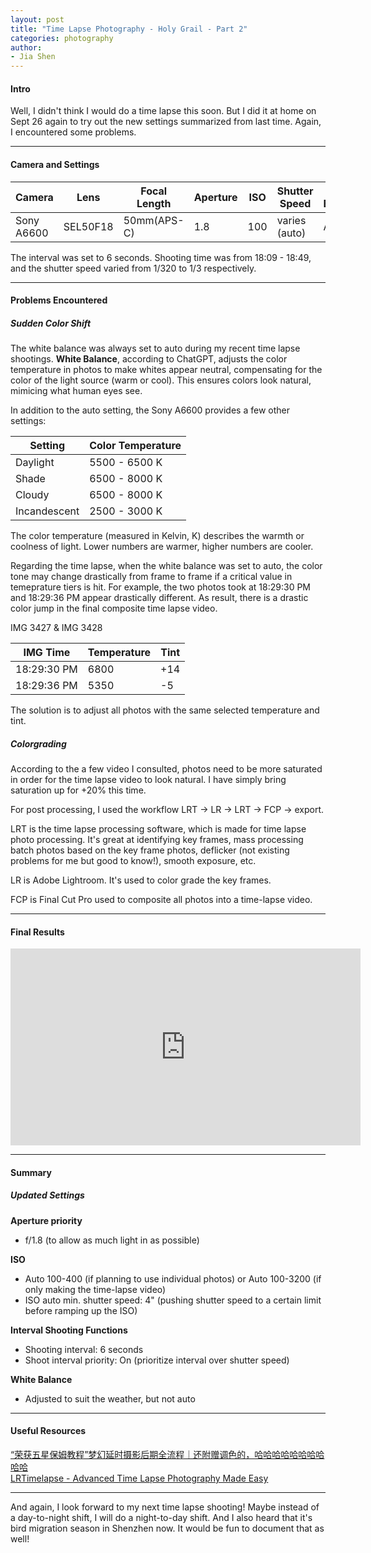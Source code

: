 ```yaml
---
layout: post  
title: "Time Lapse Photography - Holy Grail - Part 2"  
categories: photography  
author:  
- Jia Shen  
---
```


#### **Intro**

Well, I didn't think I would do a time lapse this soon. But I did it at home on Sept 26 again to try out the new settings summarized from last time. Again, I encountered some problems.

---

#### **Camera and Settings**

Camera           | Lens                  | Focal Length     | Aperture         | ISO              | Shutter Speed     | White Balance
---------------- | --------------------- | ---------------- | ---------------- | ---------------- | ------------------| --------------
Sony A6600       | SEL50F18              | 50mm(APS-C)      | 1.8              | 100              | varies (auto)     | Auto

The interval was set to 6 seconds.
Shooting time was from 18:09 - 18:49, and the shutter speed varied from 1/320 to 1/3 respectively.

---

#### **Problems Encountered**

##### Sudden Color Shift
The white balance was always set to auto during my recent time lapse shootings. **White Balance**, according to ChatGPT, adjusts the color temperature in photos to make whites appear neutral, compensating for the color of the light source (warm or cool). This ensures colors look natural, mimicing what human eyes see.

In addition to the auto setting, the Sony A6600 provides a few other settings:

Setting         | Color Temperature
----------------| ------------------
Daylight        | 5500 - 6500 K
Shade           | 6500 - 8000 K
Cloudy          | 6500 - 8000 K
Incandescent    | 2500 - 3000 K

The color temperature (measured in Kelvin, K) describes the warmth or coolness of light. Lower numbers are warmer, higher numbers are cooler.

Regarding the time lapse, when the white balance was set to auto, the color tone may change drastically from frame to frame if a critical value in temeprature tiers is hit. For example, the two photos took at 18:29:30 PM and 18:29:36 PM appear drastically different. As result, there is a drastic color jump in the final composite time lapse video.

IMG 3427 & IMG 3428

IMG Time       | Temperature     | Tint
---------------| ----------------| ------
18:29:30 PM    | 6800            | +14
18:29:36 PM    | 5350            | -5

The solution is to adjust all photos with the same selected temperature and tint.

##### Colorgrading
According to the a few video I consulted, photos need to be more saturated in order for the time lapse video to look natural. I have simply bring saturation up for +20% this time.

For post processing, I used the workflow LRT -> LR -> LRT -> FCP -> export.

LRT is the time lapse processing software, which is made for time lapse photo processing. It's great at identifying key frames, mass processing batch photos based on the key frame photos, deflicker (not existing problems for me but good to know!), smooth exposure, etc.

LR is Adobe Lightroom. It's used to color grade the key frames.

FCP is Final Cut Pro used to composite all photos into a time-lapse video.


---

#### **Final Results**

<iframe width="560" height="315" src="https://www.youtube.com/embed/CSFprPnWf4E?si=Wt8-H5wi0aWrHxPI" title="YouTube video player" frameborder="0" allow="accelerometer; autoplay; clipboard-write; encrypted-media; gyroscope; picture-in-picture; web-share" referrerpolicy="strict-origin-when-cross-origin" allowfullscreen></iframe>

---

#### **Summary**

##### Updated Settings

**Aperture priority**

- f/1.8 (to allow as much light in as possible)

**ISO**

- Auto 100-400 (if planning to use individual photos) or Auto 100-3200 (if only making the time-lapse video)
- ISO auto min. shutter speed: 4" (pushing shutter speed to a certain limit before ramping up the ISO)

**Interval Shooting Functions**

- Shooting interval: 6 seconds
- Shoot interval priority: On (prioritize interval over shutter speed)

**White Balance**
- Adjusted to suit the weather, but not auto

---

#### **Useful Resources**

[“荣获五星保姆教程”梦幻延时摄影后期全流程｜还附赠调色的，哈哈哈哈哈哈哈哈哈哈](https://www.bilibili.com/video/BV1SY4y1x7DA/?share_source=copy_web&vd_source=33d738271be75c7c8a4e2a998c000291)  
[LRTimelapse - Advanced Time Lapse Photography Made Easy](https://lrtimelapse.com/)

---

And again, I look forward to my next time lapse shooting! Maybe instead of a day-to-night shift, I will do a night-to-day shift. And I also heard that it's bird migration season in Shenzhen now. It would be fun to document that as well!
